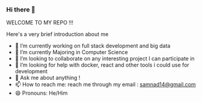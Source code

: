 ### Hi there 👋
WELCOME TO MY REPO !!!

Here's a very brief introduction about me 

- 🔭 I’m currently working on full stack development and big data
- 🌱 I’m currently Majoring in Computer Science
- 👯 I’m looking to collaborate on any interesting project I can participate in 
- 🤔 I’m looking for help with docker, react and other tools i could use for development
- 💬 Ask me about anything !
- 📫 How to reach me: 
      reach me through my email  : samnad14@gmail.com
- 😄 Pronouns: He/Him
